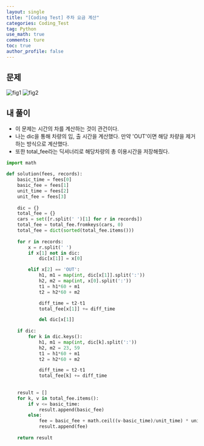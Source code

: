 ```yaml
---
layout: single
title: "[Coding Test] 주차 요금 계산"
categories: Coding_Test
tag: Python
use_math: true
comments: ture
toc: true
author_profile: false
---
```


## 문제 
![fig1]({{site.url}}/images/2023-08-08-주차요금계산/문제설명1.png)
![fig2]({{site.url}}/images/2023-08-08-주차요금계산/문제설명2.png)


## 내 풀이
* 이 문제는 시간의 차를 계산하는 것이 관건이다.
* 나는 dic을 통해 차량의 입, 출 시간을 계산했다. 만약 'OUT'이면 해당 차량을 제거하는 방식으로 계산했다.
* 또한 total_fee라는 딕셔너리로 해당차량의 총 이용시간을 저장해줬다.

```python
import math

def solution(fees, records):
    basic_time = fees[0]
    basic_fee = fees[1]
    unit_time = fees[2]
    unit_fee = fees[3]
    
    dic = {}
    total_fee = {}
    cars = set([r.split(' ')[1] for r in records])
    total_fee = total_fee.fromkeys(cars, 0)
    total_fee = dict(sorted(total_fee.items()))
    
    for r in records:
        x = r.split(' ')
        if x[1] not in dic:
            dic[x[1]] = x[0]

        elif x[2] == 'OUT':
            h1, m1 = map(int, dic[x[1]].split(':'))
            h2, m2 = map(int, x[0].split(':'))
            t1 = h1*60 + m1
            t2 = h2*60 + m2

            diff_time = t2-t1
            total_fee[x[1]] += diff_time

            del dic[x[1]]
            
    if dic:
        for k in dic.keys():
            h1, m1 = map(int, dic[k].split(':'))
            h2, m2 = 23, 59
            t1 = h1*60 + m1
            t2 = h2*60 + m2

            diff_time = t2-t1
            total_fee[k] += diff_time
            
            
    result = []
    for k, v in total_fee.items():
        if v <= basic_time:
            result.append(basic_fee)
        else:
            fee = basic_fee + math.ceil((v-basic_time)/unit_time) * unit_fee
            result.append(fee)
            
    return result
```

